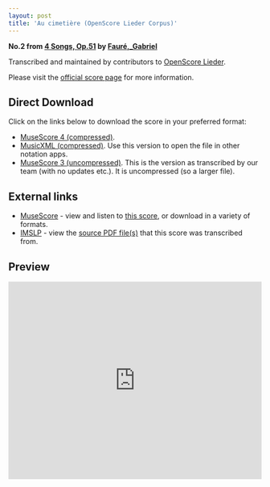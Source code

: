 ```yaml
---
layout: post
title: 'Au cimetière (OpenScore Lieder Corpus)'
---
```


__No.2 from [4 Songs, Op.51](https://fourscoreandmore.org/openscore/lieder/Fauré,_Gabriel/4_Songs,_Op.51/) by [Fauré,_Gabriel](https://fourscoreandmore.org/openscore/lieder/Fauré,_Gabriel)__

Transcribed and maintained by contributors to [OpenScore Lieder].

Please visit the [official score page] for more information.

[official score page]: https://musescore.com/openscore-lieder-corpus/scores/6137985
[OpenScore Lieder]: https://musescore.com/openscore-lieder-corpus

## Direct Download

Click on the links below to download the score in your preferred format:
- [MuseScore 4 (compressed)](https://github.com/openscore/lieder/blob/main/scores/Fauré,_Gabriel/4_Songs,_Op.51/2_Au_cimetière/lc6137985.mscz?raw=true).
- [MusicXML (compressed)](https://github.com/openscore/lieder/blob/main/scores/Fauré,_Gabriel/4_Songs,_Op.51/2_Au_cimetière/lc6137985.mxl?raw=true). Use this version to open the file in other notation apps.
- [MuseScore 3 (uncompressed)](https://github.com/openscore/lieder/blob/main/scores/Fauré,_Gabriel/4_Songs,_Op.51/2_Au_cimetière/lc6137985.mscx?raw=true). This is the version as transcribed by our team (with no updates etc.). It is uncompressed (so a larger file).

## External links

- [MuseScore] - view and listen to [this score][MuseScore], or download in a variety of formats.
- [IMSLP] - view the [source PDF file(s)][IMSLP] that this score was transcribed from.

[MuseScore]: https://musescore.com/score/6137985
[IMSLP]: https://imslp.org/wiki/Special:ReverseLookup/24123

## Preview

<iframe width="100%" height="394" src="https://musescore.com/openscore-lieder-corpus/scores/6137985/embed" frameborder="0" allowfullscreen allow="autoplay; fullscreen"></iframe>

